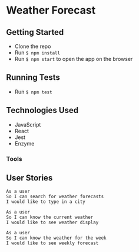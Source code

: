 # Weather Forecast

## Getting Started

- Clone the repo
- Run `$ npm install`
- Run `$ npm start` to open the app on the browser


## Running Tests

- Run `$ npm test` 

## Technologies Used

- JavaScript
- React
- Jest
- Enzyme

### Tools

## User Stories

```
As a user
So I can search for weather forecasts
I would like to type in a city 

As a user
So I can know the current weather
I would like to see weather display

As a user
So I can know the weather for the week
I would like to see weekly forecast
```
